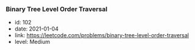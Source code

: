 ### Binary Tree Level Order Traversal

* id: 102
* date: 2021-01-04
* link: https://leetcode.com/problems/binary-tree-level-order-traversal
* level: Medium
